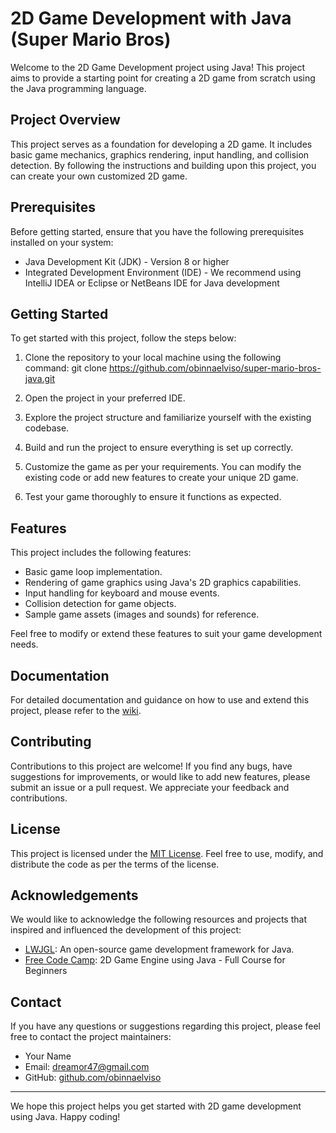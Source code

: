 # 2D Game Development with Java (Super Mario Bros)

Welcome to the 2D Game Development project using Java! This project aims to provide a starting point for creating a 2D
game from scratch using the Java programming language.

## Project Overview

This project serves as a foundation for developing a 2D game. It includes basic game mechanics, graphics rendering,
input handling, and collision detection. By following the instructions and building upon this project, you can create
your own customized 2D game.

## Prerequisites

Before getting started, ensure that you have the following prerequisites installed on your system:

- Java Development Kit (JDK) - Version 8 or higher
- Integrated Development Environment (IDE) - We recommend using IntelliJ IDEA or Eclipse or NetBeans IDE for Java
  development

## Getting Started

To get started with this project, follow the steps below:

1. Clone the repository to your local machine using the following command: git
   clone https://github.com/obinnaelviso/super-mario-bros-java.git
2. Open the project in your preferred IDE.

3. Explore the project structure and familiarize yourself with the existing codebase.

4. Build and run the project to ensure everything is set up correctly.

5. Customize the game as per your requirements. You can modify the existing code or add new features to create your
   unique 2D game.

6. Test your game thoroughly to ensure it functions as expected.

## Features

This project includes the following features:

- Basic game loop implementation.
- Rendering of game graphics using Java's 2D graphics capabilities.
- Input handling for keyboard and mouse events.
- Collision detection for game objects.
- Sample game assets (images and sounds) for reference.

Feel free to modify or extend these features to suit your game development needs.

## Documentation

For detailed documentation and guidance on how to use and extend this project, please refer to
the [wiki](https://github.com/your-username/2d-game-development-java/wiki).

## Contributing

Contributions to this project are welcome! If you find any bugs, have suggestions for improvements, or would like to add
new features, please submit an issue or a pull request. We appreciate your feedback and contributions.

## License

This project is licensed under the [MIT License](LICENSE). Feel free to use, modify, and distribute the code as per the
terms of the license.

## Acknowledgements

We would like to acknowledge the following resources and projects that inspired and influenced the development of this
project:

- [LWJGL](https://lwjgl.com/): An open-source game development framework for Java.
- [Free Code Camp](https://www.youtube.com/watch?v=025QFeZfeyM&ab_channel=freeCodeCamp.org): 2D Game Engine using
  Java - Full Course for Beginners

## Contact

If you have any questions or suggestions regarding this project, please feel free to contact the project maintainers:

- Your Name
- Email: dreamor47@gmail.com
- GitHub: [github.com/obinnaelviso](https://github.com/obinnaelviso)

---

We hope this project helps you get started with 2D game development using Java. Happy coding!



